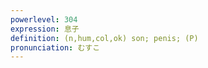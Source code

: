 ```yaml
---
powerlevel: 304
expression: 息子
definition: (n,hum,col,ok) son; penis; (P)
pronunciation: むすこ
---
```

